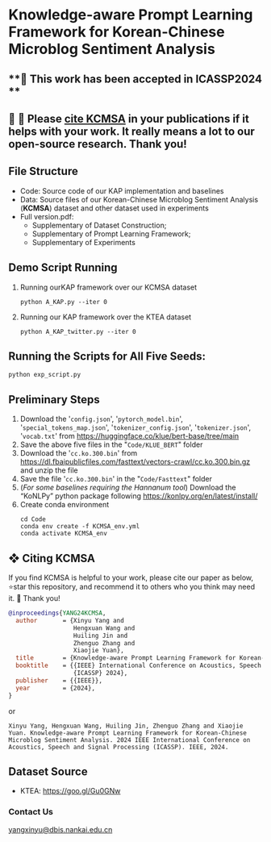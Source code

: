 # Knowledge-aware Prompt Learning Framework for Korean-Chinese Microblog Sentiment Analysis


## **:triangular_flag_on_post: This work has been accepted in ICASSP2024 **
## **:triangular_flag_on_post: 🤗 Please [cite KCMSA](https://github.com/KCMSA23/KCMSA#-citing-kcmsa) in your publications if it helps with your work. It really means a lot to our open-source research. Thank you!**


## File Structure

* Code: Source code of our KAP implementation and baselines
* Data: Source files of our Korean-Chinese Microblog Sentiment Analysis (**KCMSA**) dataset and other dataset used in experiments
* Full version.pdf: 
    - Supplementary of Dataset Construction; 
    - Supplementary of Prompt Learning Framework; 
    - Supplementary of Experiments

## Demo Script Running
1. Running ourKAP framework over our KCMSA dataset
    ```
    python A_KAP.py --iter 0
    ```
2. Running our KAP framework over the KTEA dataset
    ```
    python A_KAP_twitter.py --iter 0
    ```

## Running the Scripts for All Five Seeds:
```
python exp_script.py
```

## Preliminary Steps
1. Download the '``config.json``', '``pytorch_model.bin``', '``special_tokens_map.json``', '``tokenizer_config.json``', '``tokenizer.json``', '``vocab.txt``' from https://huggingface.co/klue/bert-base/tree/main
2. Save the above five files in the "``Code/KLUE_BERT``" folder
3. Download the '``cc.ko.300.bin``' from https://dl.fbaipublicfiles.com/fasttext/vectors-crawl/cc.ko.300.bin.gz and unzip the file
4. Save the file '``cc.ko.300.bin``' in the "``Code/Fasttext``" folder
5. (*For some baselines requiring the Hannanum tool*) Download the “KoNLPy” python package following https://konlpy.org/en/latest/install/
6. Create conda environment
    ```
    cd Code
    conda env create -f KCMSA_env.yml
    conda activate KCMSA_env
    ```
## ❖ Citing KCMSA
If you find KCMSA is helpful to your work, please cite our paper as below, 
⭐️star this repository, and recommend it to others who you think may need it. 🤗 Thank you!

```bibtex
@inproceedings{YANG24KCMSA,
  author       = {Xinyu Yang and
                  Hengxuan Wang and
                  Huiling Jin and
                  Zhenguo Zhang and
                  Xiaojie Yuan},
  title        = {Knowledge-aware Prompt Learning Framework for Korean-Chinese Microblog Sentiment Analysis},
  booktitle    = {{IEEE} International Conference on Acoustics, Speech and Signal Processing,
                  {ICASSP} 2024},
  publisher    = {{IEEE}},
  year         = {2024},
}
```

or

`Xinyu Yang, Hengxuan Wang, Huiling Jin, Zhenguo Zhang and Xiaojie Yuan. Knowledge-aware Prompt Learning Framework for Korean-Chinese Microblog Sentiment Analysis. 2024 IEEE International Conference on Acoustics, Speech and Signal Processing (ICASSP). IEEE, 2024.`


## Dataset Source
* KTEA: https://goo.gl/Gu0GNw

### Contact Us
yangxinyu@dbis.nankai.edu.cn
